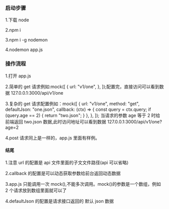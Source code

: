 ### 启动步骤

1.下载 node

2.npm i

3.npm i -g nodemon

4.nodemon app.js

### 操作流程

1.打开 app.js

2.简单的 get 请求例如:mock([
{
url: "v1/one",
},
]);配置完，直接访问可以看到数据 127.0.0.1:3000/api/v1/one

3.复杂的 get 请求配置例如：mock([
{
url: "v1/one",
method: "get",
defaultJson: "one.json",
callback: (ctx) => {
const query = ctx.query;
if (query.age == 2) {
return "two.json";
}
},
},
]);
当请求的参数 age 等于 2 时给前端返回 two.json 数据,此时访问地址可以看到数据 127.0.0.1:3000/api/v1/one?age=2

4.post 请求同上是一样的，app.js 里面有样例。

#### 结尾

1.注意 url 的配置是 api 文件里面的子文文件路径(api 可以省略)

2.callback 的配置是可以动态获取参数给前台返回动态数据

3.app.js 只能调用一次 mock(),不能多次调用。mock()的参数是一个数组，例如 2 个请求放到数组里面就可以了

4.defaultJson 的配置是请求接口返回的 默认 json 数据
